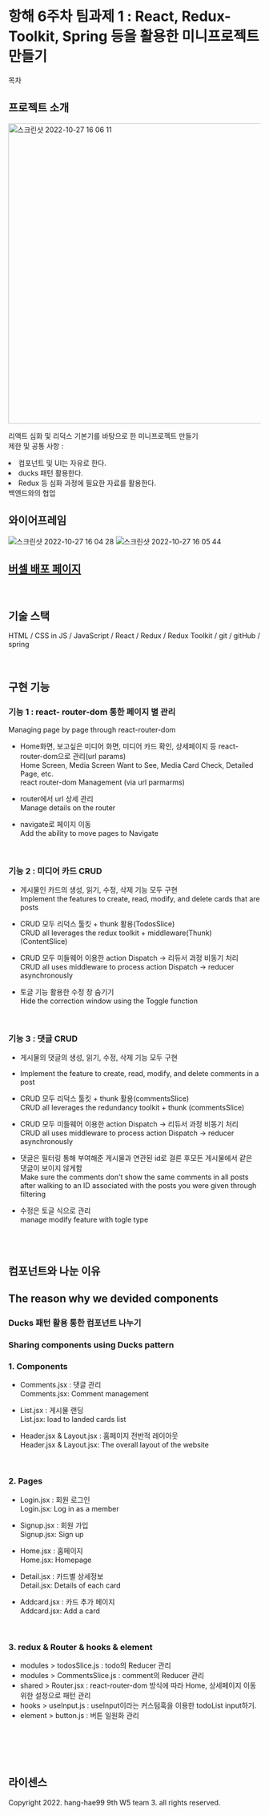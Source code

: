 # 항해 6주차 팀과제 1 : React, Redux-Toolkit, Spring 등을 활용한 미니프로젝트 만들기


목차

## 프로젝트 소개
<img width="600" alt="스크린샷 2022-10-27 16 06 11" src="https://user-images.githubusercontent.com/86904667/198214534-3e3c77fc-d9fd-42e4-8f68-813dff3e4f74.png">

<p align="justify">
리액트 심화 및 리덕스 기본기를 바탕으로 한 미니프로젝트 만들기<br>
제한 및 공통 사항 : <br>
  <li> 컴포넌트 및 UI는 자유로 한다.</li>
  <li> ducks 패턴 활용한다.</li>
  <li> Redux 등 심화 과정에 필요한 자료를 활용한다.</li
  <li> 백엔드와의 협업 </li>
</p>

## 와이어프레임 

![스크린샷 2022-10-27 16 04 28](https://user-images.githubusercontent.com/86904667/198214202-2ec96347-23d3-4e3f-b8f1-aa1bb931a714.png)
![스크린샷 2022-10-27 16 05 44](https://user-images.githubusercontent.com/86904667/198214456-01e30725-2229-447f-80e9-01d0720f18bf.png)


## <a href="https://hanghae-w6.vercel.app/">버셀 배포 페이지</a>

<br>

## 기술 스택

HTML / CSS in JS / JavaScript / React / Redux / Redux Toolkit / git / gitHub / spring

<br>


## 구현 기능


### 기능 1 : react- router-dom 통한 페이지 별 관리<br>
Managing page by page through react-router-dom

- Home화면, 보고싶은 미디어 화면, 미디어 카드 확인, 상세페이지 등 react-router-dom으로 관리(url params)<br>
  Home Screen, Media Screen Want to See, Media Card Check, Detailed Page, etc. <br>
  react router-dom Management (via url parmarms)

- router에서 url 상세 관리<br>
  Manage details on the router

- navigate로 페이지 이동<br>
  Add the ability to move pages to Navigate

<br>

### 기능 2 : 미디어 카드 CRUD

- 게시물인 카드의 생성, 읽기, 수정, 삭제 기능 모두 구현<br>
  Implement the features to create, read, modify, and delete cards that are posts

- CRUD 모두 리덕스 툴킷 + thunk 활용(TodosSlice)<br>
  CRUD all leverages the redux toolkit + middleware(Thunk) (ContentSlice)

- CRUD 모두 미들웨어 이용한 action Dispatch -> 리듀서 과정 비동기 처리<br>
  CRUD all uses middleware to process action Dispatch -> reducer asynchronously

- 토글 기능 활용한 수정 창 숨기기<br>
  Hide the correction window using the Toggle function


<br>

### 기능 3 : 댓글 CRUD

- 게시물의 댓글의 생성, 읽기, 수정, 삭제 기능 모두 구현<br>
- Implement the feature to create, read, modify, and delete comments in a post


- CRUD 모두 리덕스 툴킷 + thunk 활용(commentsSlice)<br>
  CRUD all leverages the redundancy toolkit + thunk (commentsSlice)

- CRUD 모두 미들웨어 이용한 action Dispatch -> 리듀서 과정 비동기 처리<br>
  CRUD all uses middleware to process action Dispatch -> reducer asynchronously

- 댓글은 필터링 통해 부여해준 게시물과 연관된 id로 걸른 후모든 게시물에서 같은 댓글이 보이지 않게함<br>
  Make sure the comments don't show the same comments in all posts after walking to an ID associated with the posts you were given through filtering


- 수정은 토글 식으로 관리<br>
manage modify feature with togle type
<br>

<br>

## 컴포넌트와 나눈 이유
## The reason why we devided components

### Ducks 패턴 활용 통한 컴포넌트 나누기
### Sharing components using Ducks pattern

### 1. Components
- Comments.jsx : 댓글 관리<br>
  Comments.jsx: Comment management

- List.jsx : 게시물 랜딩<br>
  List.jsx: load to landed cards list

- Header.jsx & Layout.jsx : 홈페이지 전반적 레이아웃<br>
  Header.jsx & Layout.jsx: The overall layout of the website


<br>

### 2. Pages
- Login.jsx : 회원 로그인<br>
  Login.jsx: Log in as a member

- Signup.jsx : 회원 가입<br>
  Signup.jsx: Sign up

- Home.jsx : 홈페이지<br>
  Home.jsx: Homepage

- Detail.jsx : 카드별 상세정보<br>
  Detail.jsx: Details of each card

- Addcard.jsx : 카드 추가 페이지<br>
Addcard.jsx: Add a card


<br>

### 3. redux & Router & hooks & element
- modules > todosSlice.js : todo의 Reducer 관리
- modules > CommentsSlice.js : comment의 Reducer 관리
- shared > Router.jsx : react-router-dom 방식에 따라 Home, 상세페이지 이동 위한 설정으로 패턴 관리
- hooks > useInput.js : useInput이라는 커스텀훅을 이용한 todoList input하기.
- element > button.js : 버튼 일원화 관리

<br>


<br>

<p align="justify">

</p>

<br>

## 라이센스

Copyright 2022. hang-hae99 9th W5 team 3. all rights reserved.
